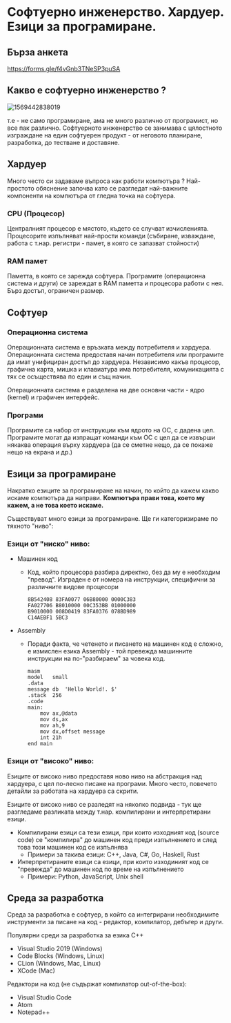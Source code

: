 # Софтуерно инженерство. Хардуер. Езици за програмиране.

## Бърза анкета
https://forms.gle/f4vGnb3TNeSP3puSA

## Какво е софтуерно инженерство ?

![1569442838019](/home/lyubo/.config/Typora/typora-user-images/1569442838019.png)

т.е - не само програмиране, ама не много различно от програмист, но все пак различно. Софтуерното инженерство се занимава с цялостното изграждане на един софтуерен продукт - от неговото планиране, разработка, до тестване и доставяне.

## Хардуер

Много често си задаваме въпроса как работи компютъра ? Най-простото обяснение започва като се разгледат най-важните компоненти на компютъра от гледна точка на софтуера.

### CPU (Процесор)

Централният процесор е мястото, където се случват изчисленията. Процесорите изпълняват най-прости команди (събиране, изваждане, работа с т.нар. регистри - памет, в която се запазват стойности)

### RAM памет

Паметта, в която се зарежда софтуера. Програмите (операционна система и други) се зареждат в RAM паметта и процесора работи с нея. Бърз достъп, ограничен размер.

## Софтуер

### Операционна система

Операционната система е връзката между потребителя и хардуера. Операционната система предоставя начин потребителя или програмите да имат унифициран достъп до хардуера. Независимо какъв процесор, графична карта, мишка и клавиатура има потребителя, комуникацията с тях се осъществява по един и същ начин. 

Операционната система е разделена на две основни части - ядро (kernel) и графичен интерфейс.

### Програми

Програмите са набор от инструкции към ядрото на ОС, с дадена цел. Програмите могат да изпращат команди към ОС с цел да се извърши някаква операция върху хардуера (да се сметне нещо, да се покаже нещо на екрана и др.)

## Езици за програмиране

Накратко езиците за програмиране на начин, по който да кажем какво искаме компютъра да направи. **Компютъра прави това, което му кажем, а не това което искаме.** 

Съществуват много езици за програмиране. Ще ги категоризираме по тяхното "ниво":

### Езици от "ниско" ниво:

- Машинен код

  - Код, който процесора разбира директно, без да му е необходим "превод". Изграден е от номера на инструкции, специфични за различните видове процесори

    ```
    8B542408 83FA0077 06B80000 0000C383
    FA027706 B8010000 00C353BB 01000000
    B9010000 008D0419 83FA0376 078BD989
    C14AEBF1 5BC3
    ```

    

- Assembly

  - Поради факта, че четенето и писането на машинен код е сложно, е измислен езика Assembly - той превежда машинните инструкции на по-"разбираем" за човека код.

    ```assembly
    masm
    model	small
    .data
    message	db	'Hello World!. $'
    .stack	256
    .code
    main:
    	mov	ax,@data
    	mov	ds,ax
    	mov	ah,9
    	mov	dx,offset message
    	int	21h	
    end	main		
    ```

### Езици от "високо" ниво:

Езиците от високо ниво предоставя ново ниво на абстракция над хардуера, с цел по-лесно писане на програми. Много често, повечето детайли за работата на хардуера са скрити.

Езиците от високо ниво се разледят на няколко подвида - тук ще разгледаме разликата между т.нар. компилирани и интерпретирани езици.

- Компилирани езици са тези езици, при които изходният код (source code) се "компилира" до машинен код преди изпълнението и след това този машинен код се изпълнява
  - Примери за такива езици: C++, Java, C#, Go, Haskell, Rust
- Интерпретираните езици са езици, при които изходиният код се "превежда" до машинен код по време на изпълнението
  - Примери: Python, JavaScript, Unix shell

## Среда за разработка

Среда за разработка е софтуер, в който са интегрирани необходимите инструменти за писане на код - редактор, компилатор, дебъгер и други.

Популярни среди за разработка за езика C++

- Visual Studio 2019 (Windows)
- Code Blocks (Windows, Linux)
- CLion (Windows, Mac, Linux)
- XCode (Mac)

Редактори на код (не съдържат компилатор out-of-the-box):

- Visual Studio Code
- Atom
- Notepad++
